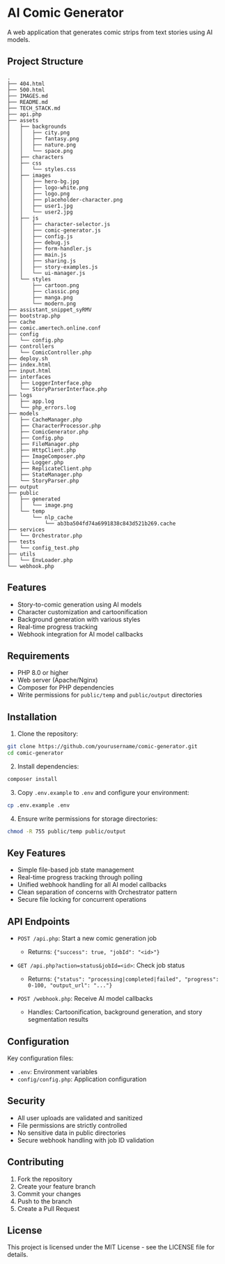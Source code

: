 # AI Comic Generator

A web application that generates comic strips from text stories using AI models.

## Project Structure

```
.
├── 404.html
├── 500.html
├── IMAGES.md
├── README.md
├── TECH_STACK.md
├── api.php
├── assets
│   ├── backgrounds
│   │   ├── city.png
│   │   ├── fantasy.png
│   │   ├── nature.png
│   │   └── space.png
│   ├── characters
│   ├── css
│   │   └── styles.css
│   ├── images
│   │   ├── hero-bg.jpg
│   │   ├── logo-white.png
│   │   ├── logo.png
│   │   ├── placeholder-character.png
│   │   ├── user1.jpg
│   │   └── user2.jpg
│   ├── js
│   │   ├── character-selector.js
│   │   ├── comic-generator.js
│   │   ├── config.js
│   │   ├── debug.js
│   │   ├── form-handler.js
│   │   ├── main.js
│   │   ├── sharing.js
│   │   ├── story-examples.js
│   │   └── ui-manager.js
│   └── styles
│       ├── cartoon.png
│       ├── classic.png
│       ├── manga.png
│       └── modern.png
├── assistant_snippet_syRMV
├── bootstrap.php
├── cache
├── comic.amertech.online.conf
├── config
│   └── config.php
├── controllers
│   └── ComicController.php
├── deploy.sh
├── index.html
├── input.html
├── interfaces
│   ├── LoggerInterface.php
│   └── StoryParserInterface.php
├── logs
│   ├── app.log
│   └── php_errors.log
├── models
│   ├── CacheManager.php
│   ├── CharacterProcessor.php
│   ├── ComicGenerator.php
│   ├── Config.php
│   ├── FileManager.php
│   ├── HttpClient.php
│   ├── ImageComposer.php
│   ├── Logger.php
│   ├── ReplicateClient.php
│   ├── StateManager.php
│   └── StoryParser.php
├── output
├── public
│   ├── generated
│   │   └── image.png
│   └── temp
│       └── nlp_cache
│           └── ab3ba504fd74a6991838c843d521b269.cache
├── services
│   └── Orchestrator.php
├── tests
│   └── config_test.php
├── utils
│   └── EnvLoader.php
└── webhook.php
```

## Features

- Story-to-comic generation using AI models
- Character customization and cartoonification
- Background generation with various styles
- Real-time progress tracking
- Webhook integration for AI model callbacks

## Requirements

- PHP 8.0 or higher
- Web server (Apache/Nginx)
- Composer for PHP dependencies
- Write permissions for `public/temp` and `public/output` directories

## Installation

1. Clone the repository:

```bash
git clone https://github.com/yourusername/comic-generator.git
cd comic-generator
```

2. Install dependencies:

```bash
composer install
```

3. Copy `.env.example` to `.env` and configure your environment:

```bash
cp .env.example .env
```

4. Ensure write permissions for storage directories:

```bash
chmod -R 755 public/temp public/output
```

## Key Features

- Simple file-based job state management
- Real-time progress tracking through polling
- Unified webhook handling for all AI model callbacks
- Clean separation of concerns with Orchestrator pattern
- Secure file locking for concurrent operations

## API Endpoints

- `POST /api.php`: Start a new comic generation job

  - Returns: `{"success": true, "jobId": "<id>"}`

- `GET /api.php?action=status&jobId=<id>`: Check job status

  - Returns: `{"status": "processing|completed|failed", "progress": 0-100, "output_url": "..."}`

- `POST /webhook.php`: Receive AI model callbacks
  - Handles: Cartoonification, background generation, and story segmentation results

## Configuration

Key configuration files:

- `.env`: Environment variables
- `config/config.php`: Application configuration

## Security

- All user uploads are validated and sanitized
- File permissions are strictly controlled
- No sensitive data in public directories
- Secure webhook handling with job ID validation

## Contributing

1. Fork the repository
2. Create your feature branch
3. Commit your changes
4. Push to the branch
5. Create a Pull Request

## License

This project is licensed under the MIT License - see the LICENSE file for details.
